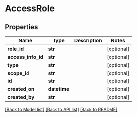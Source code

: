 # AccessRole

## Properties
Name | Type | Description | Notes
------------ | ------------- | ------------- | -------------
**role_id** | **str** |  | [optional] 
**access_info_id** | **str** |  | [optional] 
**type** | **str** |  | [optional] 
**scope_id** | **str** |  | [optional] 
**id** | **str** |  | [optional] 
**created_on** | **datetime** |  | [optional] 
**created_by** | **str** |  | [optional] 

[[Back to Model list]](../README.md#documentation-for-models) [[Back to API list]](../README.md#documentation-for-api-endpoints) [[Back to README]](../README.md)


